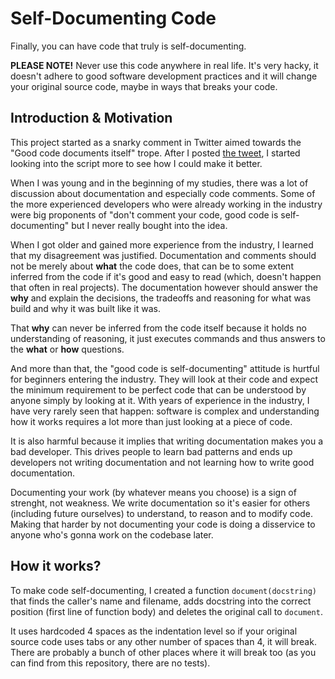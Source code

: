 # Self-Documenting Code

Finally, you can have code that truly is self-documenting.

**PLEASE NOTE!** Never use this code anywhere in real life. It's very hacky, it doesn't adhere to good software development practices and it will change your original source code, maybe in ways that breaks your code.

## Introduction & Motivation

This project started as a snarky comment in Twitter aimed towards the "Good code documents itself" trope. After I posted [the tweet](https://twitter.com/Hamatti/status/1150777986095955968), I started looking into the script more to see how I could make it better.

When I was young and in the beginning of my studies, there was a lot of discussion about documentation and especially code comments. Some of the more experienced developers who were already working in the industry were big proponents of "don't comment your code, good code is self-documenting" but I never really bought into the idea.

When I got older and gained more experience from the industry, I learned that my disagreement was justified. Documentation and comments should not be merely about **what** the code does, that can be to some extent inferred from the code if it's good and easy to read (which, doesn't happen that often in real projects). The documentation however should answer the **why** and explain the decisions, the tradeoffs and reasoning for what was build and why it was built like it was.

That **why** can never be inferred from the code itself because it holds no understanding of reasoning, it just executes commands and thus answers to the **what** or **how** questions.

And more than that, the "good code is self-documenting" attitude is hurtful for beginners entering the industry. They will look at their code and expect the minimum requirement to be perfect code that can be understood by anyone simply by looking at it. With years of experience in the industry, I have very rarely seen that happen: software is complex and understanding how it works requires a lot more than just looking at a piece of code.

It is also harmful because it implies that writing documentation makes you a bad developer. This drives people to learn bad patterns and ends up developers not writing documentation and not learning how to write good documentation.

Documenting your work (by whatever means you choose) is a sign of strenght, not weakness. We write documentation so it's easier for others (including future ourselves) to understand, to reason and to modify code. Making that harder by not documenting your code is doing a disservice to anyone who's gonna work on the codebase later.

## How it works?

To make code self-documenting, I created a function `document(docstring)` that finds the caller's name and filename, adds docstring into the correct position (first line of function body) and deletes the original call to `document`.

It uses hardcoded 4 spaces as the indentation level so if your original source code uses tabs or any other number of spaces than 4, it will break. There are probably a bunch of other places where it will break too (as you can find from this repository, there are no tests).
